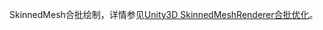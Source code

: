 SkinnedMesh合批绘制，详情参见[Unity3D SkinnedMeshRenderer合批优化](https://aillieo.cn/post/2018-06-30-unity-3d-notes-02/)。